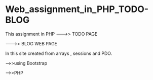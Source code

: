# Web_assignment_in_PHP_TODO-BLOG

This assignment in PHP --->> TODO PAGE

--->> BLOG WEB PAGE

In this site created from arrays , sessions and PDO.

-->>using Bootstrap

-->>PHP

